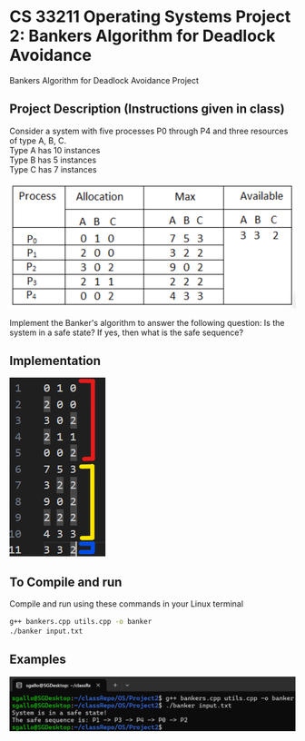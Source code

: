 # CS 33211 Operating Systems Project 2: Bankers Algorithm for Deadlock Avoidance
 Bankers Algorithm for Deadlock Avoidance Project

 ## Project Description (Instructions given in class)
Consider a system with 
five processes P0 through P4 and three resources of type A, B, C.<br/>
Type A has 10 instances<br/>
Type B has 5 instances<br/>
Type C has 7 instances

![image](InstructionPicture.png)

Implement the Banker's algorithm to answer the following question: Is the system in a safe state? If yes, then what is the safe sequence?

## Implementation
![image](inputFilePic.png)



## To Compile and run
Compile and run using these commands in your Linux terminal

```bash
g++ bankers.cpp utils.cpp -o banker
./banker input.txt
```

## Examples
![image](ProjectExample.png)
